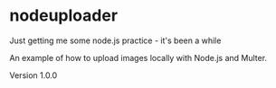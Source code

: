 # nodeuploader
Just getting me some node.js practice - it's been a while

An example of how to upload images locally with Node.js and Multer.

Version
1.0.0

